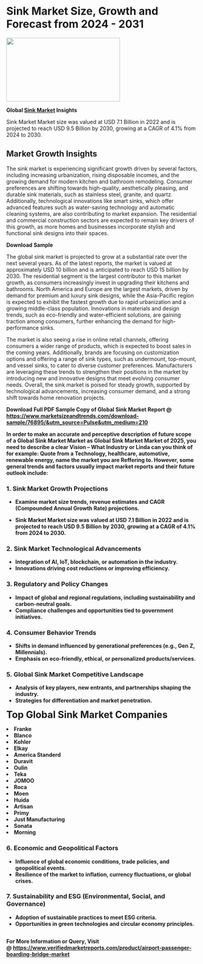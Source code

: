 <H1>Sink Market Size, Growth and Forecast from 2024 - 2031</H1><img class="aligncenter size-medium wp-image-584254" src="https://thirdeyenews.in/wp-content/uploads/2024/09/Global-Market-Research-300x168.jpeg" alt="" width="300" height="168" /><p><strong>Global&nbsp;<a href="https://www.marketsizeandtrends.com/download-sample/76895/&amp;utm_source=Pulse&amp;utm_medium=210">Sink Market</a> Insights</strong></p><p>Sink Market Market size was valued at USD 7.1 Billion in 2022 and is projected to reach USD 9.5 Billion by 2030, growing at a CAGR of 4.1% from 2024 to 2030.</p><p><h2>Market Growth Insights</h2> <p>The sink market is experiencing significant growth driven by several factors, including increasing urbanization, rising disposable incomes, and the growing demand for modern kitchen and bathroom remodeling. Consumer preferences are shifting towards high-quality, aesthetically pleasing, and durable sink materials, such as stainless steel, granite, and quartz. Additionally, technological innovations like smart sinks, which offer advanced features such as water-saving technology and automatic cleaning systems, are also contributing to market expansion. The residential and commercial construction sectors are expected to remain key drivers of this growth, as more homes and businesses incorporate stylish and functional sink designs into their spaces.</p> <p><strong>Download Sample</strong></p> <p>The global sink market is projected to grow at a substantial rate over the next several years. As of the latest reports, the market is valued at approximately USD 10 billion and is anticipated to reach USD 15 billion by 2030. The residential segment is the largest contributor to this market growth, as consumers increasingly invest in upgrading their kitchens and bathrooms. North America and Europe are the largest markets, driven by demand for premium and luxury sink designs, while the Asia-Pacific region is expected to exhibit the fastest growth due to rapid urbanization and a growing middle-class population. Innovations in materials and design trends, such as eco-friendly and water-efficient solutions, are gaining traction among consumers, further enhancing the demand for high-performance sinks. <p>The market is also seeing a rise in online retail channels, offering consumers a wider range of products, which is expected to boost sales in the coming years. Additionally, brands are focusing on customization options and offering a range of sink types, such as undermount, top-mount, and vessel sinks, to cater to diverse customer preferences. Manufacturers are leveraging these trends to strengthen their positions in the market by introducing new and innovative designs that meet evolving consumer needs. Overall, the sink market is poised for steady growth, supported by technological advancements, increasing consumer demand, and a strong shift towards home renovation projects.</p> <p><strong></p><p><span class=""><strong>Download Full PDF Sample Copy of Global Sink Market Report</strong> @ <a href="https://www.marketsizeandtrends.com/download-sample/76895/&amp;utm_source=Pulse&amp;utm_medium=210" target="_blank">https://www.marketsizeandtrends.com/download-sample/76895/&amp;utm_source=Pulse&amp;utm_medium=210</a></span></p><p>In order to make an accurate and perceptive description of future scope of a Global&nbsp;Sink Market Market as Global&nbsp;Sink Market Market of 2025, you need to describe a clear Vision &ndash; What Industry or Linda can you think of for example: Quote from a Technology, healthcare, automotive, renewable energy, name the market you are Reffering to. However, some general trends and factors usually impact market reports and their future outlook include:</p><h3>1.&nbsp;<strong>Sink Market Growth Projections</strong></h3><ul><li>Examine market size trends, revenue estimates and CAGR (Compounded Annual Growth Rate) projections.</li><li><p>Sink Market Market size was valued at USD 7.1 Billion in 2022 and is projected to reach USD 9.5 Billion by 2030, growing at a CAGR of 4.1% from 2024 to 2030.</p></li></ul><h3>2.&nbsp;<strong>Sink Market Technological Advancements</strong></h3><ul><li>Integration of AI, IoT, blockchain, or automation in the industry.</li><li>Innovations driving cost reductions or improving efficiency.</li></ul><h3>3.&nbsp;<strong>Regulatory and Policy Changes</strong></h3><ul><li>Impact of global and regional regulations, including sustainability and carbon-neutral goals.</li><li>Compliance challenges and opportunities tied to government initiatives.</li></ul><h3>4.&nbsp;<strong>Consumer Behavior Trends</strong></h3><ul><li>Shifts in demand influenced by generational preferences (e.g., Gen Z, Millennials).</li><li>Emphasis on eco-friendly, ethical, or personalized products/services.</li></ul><h3>5.&nbsp;<strong>Global Sink Market Competitive Landscape</strong></h3><ul><li>Analysis of key players, new entrants, and partnerships shaping the industry.</li><li>Strategies for differentiation and market penetration.</li></ul><p data-pm-slice="1 1 []"><span style="color: inherit; font-family: inherit; font-size: 25px;">Top Global Sink Market Companies</span></p><div class="" data-test-id=""><p><li>Franke</li><li> Blanco</li><li> Kohler</li><li> Elkay</li><li> America Standerd</li><li> Duravit</li><li> Oulin</li><li> Teka</li><li> JOMOO</li><li> Roca</li><li> Moen</li><li> Huida</li><li> Artisan</li><li> Primy</li><li> Just Manufacturing</li><li> Sonata</li><li> Morning</li></p></div><h3>6.&nbsp;<strong>Economic and Geopolitical Factors</strong></h3><ul><li>Influence of global economic conditions, trade policies, and geopolitical events.</li><li>Resilience of the market to inflation, currency fluctuations, or global crises.</li></ul><h3>7.&nbsp;<strong>Sustainability and ESG (Environmental, Social, and Governance)</strong></h3><ul><li>Adoption of sustainable practices to meet ESG criteria.</li><li>Opportunities in green technologies and circular economy principles.</li></ul><h2><strong style="font-size: 14px;">For More Information or Query, Visit @&nbsp;</strong><a style="background-color: #ffffff; font-size: 14px;" href="https://www.marketsizeandtrends.com/report/sink-market/" target="_blank">https://www.verifiedmarketreports.com/product/airport-passenger-boarding-bridge-market</a></h2>
